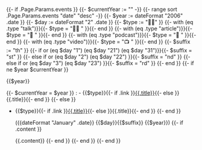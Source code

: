 {{- if .Page.Params.events }}
{{- $currentYear := "" -}}
{{- range sort .Page.Params.events "date" "desc" -}}
{{- $year := dateFormat "2006" .date }}
{{- $day := dateFormat "2" .date }}
{{- $type := "🤷‍♀️" }}
{{- with (eq .type "talk")}}{{- $type = "👩‍🏫 " }}{{- end }}
{{- with (eq .type "article")}}{{- $type = "📰 " }}{{- end }}
{{- with (eq .type "podcast")}}{{- $type = "🎤 " }}{{- end }}
{{- with (eq .type "video")}}{{- $type = "📺 " }}{{- end }}
{{- $suffix := "th" }}
{{- if or (eq $day "1") (eq $day "21") (eq $day "31")}}{{- $suffix = "st" }}
{{- else if or (eq $day "2") (eq $day "22") }}{{- $suffix = "nd" }}
{{- else if or (eq $day "3") (eq $day "23") }}{{- $suffix = "rd" }}
{{- end }}
{{- if ne $year $currentYear }}

{{$year}}

{{- $currentYear = $year }}
:  - {{$type}}{{- if .link }}[{{.title}}]({{.link}}){{- else }}{{.title}}{{- end }}
{{- else }}
   - {{$type}}{{- if .link }}[{{.title}}]({{.link}}){{- else }}{{.title}}{{- end }}
{{- end }}

     ({{dateFormat "January" .date}} {{$day}}{{$suffix}} {{$year}})
     {{- if .content }}

     {{.content}}
     {{- end }}
{{- end }}
{{- end }}
